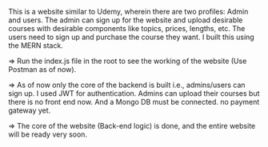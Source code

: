 This is a website similar to Udemy, wherein there are two profiles: Admin and users. The admin can sign up for the website and upload desirable courses with desirable     components like topics, prices, lengths, etc. The users need to sign up and purchase the course they want. I built this using the MERN stack. 

=> Run the index.js file in the root to see the working of the website (Use Postman as of now). 

=> As of now only the core of the backend is built i.e., admins/users can sign up. I used JWT for authentication. Admins can upload their courses but there is no     front end now. And a Mongo DB must be connected. no payment gateway yet. 

=> The core of the website (Back-end logic) is done, and the entire website will be ready very soon.

